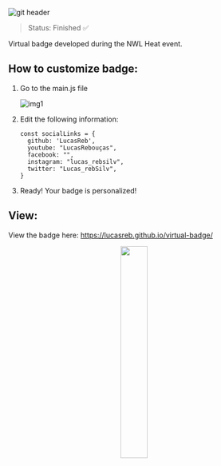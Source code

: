 ![git header](https://user-images.githubusercontent.com/54152996/140663446-4b3b17ce-b2ed-4977-a580-688ee2657714.png)

> Status: Finished ✅

Virtual badge developed during the NWL Heat event.

## How to customize badge:

1. Go to the main.js file 

    ![img1](https://user-images.githubusercontent.com/54152996/140663651-76727a3c-ccfa-42d8-923a-40b3adc18e67.jpg)


2. Edit the following information:

    ```
    const socialLinks = {
      github: 'LucasReb',
      youtube: "LucasRebouças",
      facebook: "",
      instagram: "lucas_rebsilv",
      twitter: "Lucas_rebSilv",
    }
    ```

3. Ready! Your badge is personalized!

## View:

View the badge here: https://lucasreb.github.io/virtual-badge/

<p align="center" width="100%">
    <img width="33%" src="https://user-images.githubusercontent.com/54152996/140664719-6ad1458f-7127-4e62-85bc-dfed33ff00c2.jpg" 
</p>
